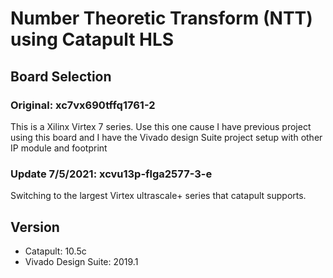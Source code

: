 # Number Theoretic Transform (NTT) using Catapult HLS
## Board Selection
### Original: xc7vx690tffq1761-2
This is a Xilinx Virtex 7 series. Use this one cause I have previous project using this board and I have the Vivado design Suite project setup with other IP module and footprint
### Update 7/5/2021: xcvu13p-flga2577-3-e
Switching to the largest Virtex ultrascale+ series that catapult supports. 
## Version
- Catapult: 10.5c
- Vivado Design Suite: 2019.1
